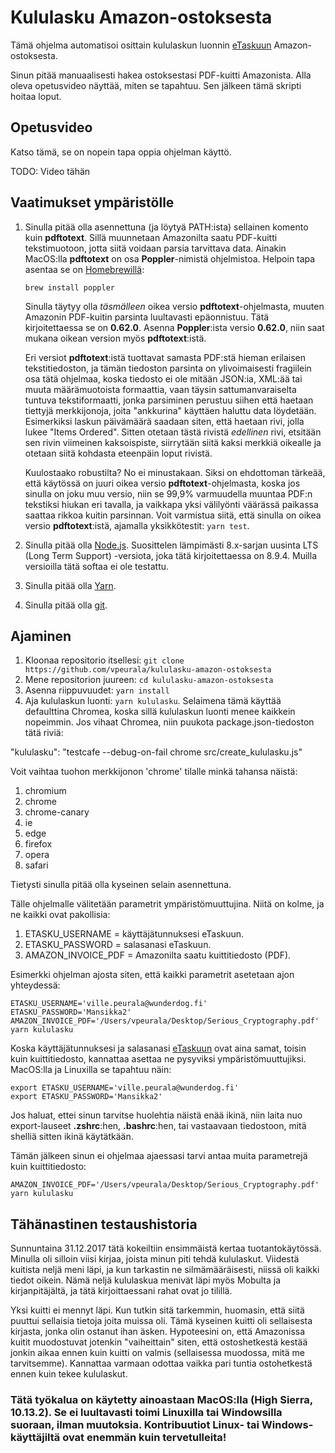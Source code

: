 # Kululasku Amazon-ostoksesta

Tämä ohjelma automatisoi osittain kululaskun luonnin [eTaskuun](https://etasku.fi/) Amazon-ostoksesta.

Sinun pitää manuaalisesti hakea ostoksestasi PDF-kuitti Amazonista. Alla oleva opetusvideo näyttää, miten se tapahtuu. Sen jälkeen tämä skripti hoitaa loput.

## Opetusvideo

Katso tämä, se on nopein tapa oppia ohjelman käyttö.

TODO: Video tähän

## Vaatimukset ympäristölle

1. Sinulla pitää olla asennettuna (ja löytyä PATH:ista) sellainen komento kuin **pdftotext**. Sillä muunnetaan Amazonilta saatu PDF-kuitti tekstimuotoon, jotta siitä voidaan parsia tarvittava data. Ainakin MacOS:lla **pdftotext** on osa **Poppler**-nimistä ohjelmistoa. Helpoin tapa asentaa se on [Homebrewillä](https://brew.sh/):

    `brew install poppler`

   Sinulla täytyy olla _täsmälleen_ oikea versio **pdftotext**-ohjelmasta, muuten Amazonin PDF-kuitin parsinta luultavasti epäonnistuu. Tätä kirjoitettaessa se on **0.62.0**. Asenna **Poppler**:ista versio **0.62.0**, niin saat mukana oikean version myös **pdftotext**:istä.

   Eri versiot **pdftotext**:istä tuottavat samasta PDF:stä hieman erilaisen tekstitiedoston, ja tämän tiedoston parsinta on ylivoimaisesti fragiilein osa tätä ohjelmaa, koska tiedosto ei ole mitään JSON:ia, XML:ää tai muuta määrämuotoista formaattia, vaan täysin sattumanvaraiselta tuntuva tekstiformaatti, jonka parsiminen perustuu siihen että haetaan tiettyjä merkkijonoja, joita "ankkurina" käyttäen haluttu data löydetään. Esimerkiksi laskun päivämäärä saadaan siten, että haetaan rivi, jolla lukee "Items Ordered". Sitten otetaan tästä rivistä _edellinen_ rivi, etsitään sen rivin viimeinen kaksoispiste, siirrytään siitä kaksi merkkiä oikealle ja otetaan siitä kohdasta eteenpäin loput rivistä.

   Kuulostaako robustilta? No ei minustakaan. Siksi on ehdottoman tärkeää, että käytössä on juuri oikea versio **pdftotext**-ohjelmasta, koska jos sinulla on joku muu versio, niin se 99,9% varmuudella muuntaa PDF:n tekstiksi hiukan eri tavalla, ja vaikkapa yksi välilyönti väärässä paikassa saattaa rikkoa kuitin parsinnan. Voit varmistua siitä, että sinulla on oikea versio **pdftotext**:istä, ajamalla yksikkötestit: `yarn test`.

1. Sinulla pitää olla [Node.js](https://nodejs.org/en/). Suosittelen lämpimästi 8.x-sarjan uusinta LTS (Long Term Support) -versiota, joka tätä kirjoitettaessa on 8.9.4. Muilla versioilla tätä softaa ei ole testattu.

1. Sinulla pitää olla [Yarn](https://yarnpkg.com/en/).

1. Sinulla pitää olla [git](https://git-scm.com/).

## Ajaminen

1. Kloonaa repositorio itsellesi: `git clone https://github.com/vpeurala/kululasku-amazon-ostoksesta`
1. Mene repositorion juureen: `cd kululasku-amazon-ostoksesta`
1. Asenna riippuvuudet: `yarn install`
1. Aja kululaskun luonti: `yarn kululasku`. Selaimena tämä käyttää defaulttina Chromea, koska sillä kululaskun luonti menee kaikkein nopeimmin. Jos vihaat Chromea, niin puukota package.json-tiedoston tätä riviä:

  "kululasku": "testcafe --debug-on-fail chrome src/create_kululasku.js"

  Voit vaihtaa tuohon merkkijonon 'chrome' tilalle minkä tahansa näistä:
  1. chromium
  1. chrome
  1. chrome-canary
  1. ie
  1. edge
  1. firefox
  1. opera
  1. safari

  Tietysti sinulla pitää olla kyseinen selain asennettuna.

  Tälle ohjelmalle välitetään parametrit ympäristömuuttujina. Niitä on kolme, ja ne kaikki ovat pakollisia:
  1. ETASKU_USERNAME = käyttäjätunnuksesi eTaskuun.
  1. ETASKU_PASSWORD = salasanasi eTaskuun.
  1. AMAZON_INVOICE_PDF = Amazonilta saatu kuittitiedosto (PDF).

  Esimerkki ohjelman ajosta siten, että kaikki parametrit asetetaan ajon yhteydessä:

    ETASKU_USERNAME='ville.peurala@wunderdog.fi' ETASKU_PASSWORD='Mansikka2' AMAZON_INVOICE_PDF='/Users/vpeurala/Desktop/Serious_Cryptography.pdf' yarn kululasku

  Koska käyttäjätunnuksesi ja salasanasi [eTaskuun](https://etasku.fi/) ovat aina samat, toisin kuin kuittitiedosto, kannattaa asettaa ne pysyviksi ympäristömuuttujiksi. MacOS:lla ja Linuxilla se tapahtuu näin:

    export ETASKU_USERNAME='ville.peurala@wunderdog.fi'
    export ETASKU_PASSWORD='Mansikka2'

  Jos haluat, ettei sinun tarvitse huolehtia näistä enää ikinä, niin laita nuo export-lauseet **.zshrc**:hen, **.bashrc**:hen, tai vastaavaan tiedostoon, mitä shelliä sitten ikinä käytätkään.

  Tämän jälkeen sinun ei ohjelmaa ajaessasi tarvi antaa muita parametrejä kuin kuittitiedosto:

    AMAZON_INVOICE_PDF='/Users/vpeurala/Desktop/Serious_Cryptography.pdf' yarn kululasku

## Tähänastinen testaushistoria

Sunnuntaina 31.12.2017 tätä kokeiltiin ensimmäistä kertaa tuotantokäytössä. Minulla oli silloin viisi kirjaa, joista minun piti tehdä kululaskut. Viidestä kuitista neljä meni läpi, ja kun tarkastin ne silmämääräisesti, niissä oli kaikki tiedot oikein. Nämä neljä kululaskua menivät läpi myös Mobulta ja kirjanpitäjältä, ja tätä kirjoittaessani rahat ovat jo tilillä.

Yksi kuitti ei mennyt läpi. Kun tutkin sitä tarkemmin, huomasin, että siitä puuttui sellaisia tietoja joita muissa oli. Tämä kyseinen kuitti oli sellaisesta kirjasta, jonka olin ostanut ihan äsken. Hypoteesini on, että Amazonissa kuitit muodostuvat jotenkin "vaiheittain" siten, että ostoshetkestä kestää jonkin aikaa ennen kuin kuitti on valmis (sellaisessa muodossa, mitä me tarvitsemme). Kannattaa varmaan odottaa vaikka pari tuntia ostohetkestä ennen kuin tekee kululaskut.

### Tätä työkalua on käytetty ainoastaan MacOS:lla (High Sierra, 10.13.2). Se ei luultavasti toimi Linuxilla tai Windowsilla suoraan, ilman muutoksia. Kontribuutiot Linux- tai Windows-käyttäjiltä ovat enemmän kuin tervetulleita!
